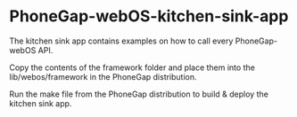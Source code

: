 PhoneGap-webOS-kitchen-sink-app
===============================

The kitchen sink app contains examples on how to call every PhoneGap-webOS API.

Copy the contents of the framework folder and place them into the lib/webos/framework in the PhoneGap distribution.

Run the make file from the PhoneGap distribution to build & deploy the kitchen sink app.